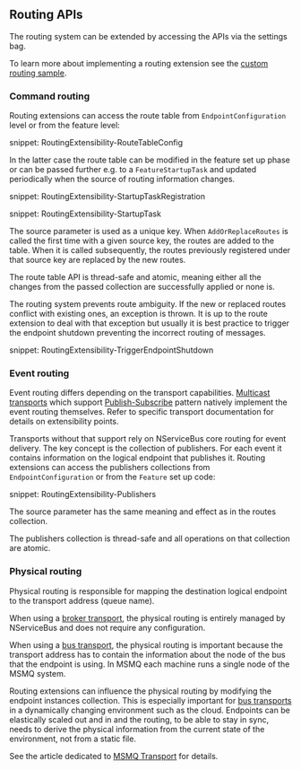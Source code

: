 ## Routing APIs

The routing system can be extended by accessing the APIs via the settings bag.

To learn more about implementing a routing extension see the [custom routing sample](/samples/routing/custom/).


### Command routing

Routing extensions can access the route table from `EndpointConfiguration` level or from the feature level:

snippet: RoutingExtensibility-RouteTableConfig

In the latter case the route table can be modified in the feature set up phase or can be passed further e.g. to a `FeatureStartupTask` and updated periodically when the source of routing information changes.

snippet: RoutingExtensibility-StartupTaskRegistration

snippet: RoutingExtensibility-StartupTask

The source parameter is used as a unique key. When `AddOrReplaceRoutes` is called the first time with a given source key, the routes are added to the table. When it is called subsequently, the routes previously registered under that source key are replaced by the new routes.

The route table API is thread-safe and atomic, meaning either all the changes from the passed collection are successfully applied or none is.

The routing system prevents route ambiguity. If the new or replaced routes conflict with existing ones, an exception is thrown. It is up to the route extension to deal with that exception but usually it is best practice to trigger the endpoint shutdown preventing the incorrect routing of messages.

snippet: RoutingExtensibility-TriggerEndpointShutdown


### Event routing

Event routing differs depending on the transport capabilities. [Multicast transports](/transports/#types-of-transports-multicast-enabled-transports) which support [Publish-Subscribe](/nservicebus/messaging/publish-subscribe/) pattern natively implement the event routing themselves. Refer to specific transport documentation for details on extensibility points.

Transports without that support rely on NServiceBus core routing for event delivery. The key concept is the collection of publishers. For each event it contains information on the logical endpoint that publishes it. Routing extensions can access the publishers collections from `EndpointConfiguration` or from the `Feature` set up code:

snippet: RoutingExtensibility-Publishers

The source parameter has the same meaning and effect as in the routes collection.

The publishers collection is thread-safe and all operations on that collection are atomic.


### Physical routing

Physical routing is responsible for mapping the destination logical endpoint to the transport address (queue name).

When using a [broker transport](/transports/#types-of-transports-broker-transports), the physical routing is entirely managed by NServiceBus and does not require any configuration.

When using a [bus transport](/transports/#types-of-transports-bus-transports), the physical routing is important because the transport address has to contain the information about the node of the bus that the endpoint is using. In MSMQ each machine runs a single node of the MSMQ system.

Routing extensions can influence the physical routing by modifying the endpoint instances collection. This is especially important for [bus transports](/transports/#types-of-transports-bus-transports) in a dynamically changing environment such as the cloud. Endpoints can be elastically scaled out and in and the routing, to be able to stay in sync, needs to derive the physical information from the current state of the environment, not from a static file.

See the article dedicated to [MSMQ Transport](/transports/msmq/routing.md#custom-instance-mapping) for details. 